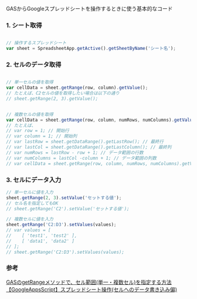 GASからGoogleスプレッドシートを操作するときに使う基本的なコード

### 1. シート取得
```javascript

// 操作するスプレッドシート
var sheet = SpreadsheetApp.getActive().getSheetByName('シート名');
```


### 2. セルのデータ取得
```javascript

// 単一セルの値を取得
var cellData = sheet.getRange(row, column).getValue();
// たとえば、C2セルの値を取得したい場合は以下の通り
// sheet.getRange(2, 3).getValue();


// 複数セルの値を取得
var cellData = sheet.getRange(row, column, numRows, numColumns).getValues();
// たとえば、
// var row = 1; // 開始行
// var column = 1; // 開始列
// var lastRow = sheet.getDataRange().getLastRow(); // 最終行
// var lastCol = sheet.getDataRange().getLastColumn(); // 最終列
// var numRows = lastRow - row + 1; // データ範囲の行数
// var numColumns = lastCol -column + 1; // データ範囲の列数
// var cellData = sheet.getRange(row, column, numRows, numColumns).getValues();
```


### 3. セルにデータ入力
```javascript
// 単一セルに値を入力
sheet.getRange(2, 3).setValue('セットする値');
// セル名を指定してもOK
// sheet.getRange('C2').setValue('セットする値');

// 複数セルに値を入力
sheet.getRange('C2:D3').setValues(values);
// var values = [
//    [ 'test1', 'test2' ],
//    [ 'data1', 'data2' ]
// ];
// sheet.getRange('C2:D3').setValues(values);
```



### 参考
[GASのgetRangeメソッドで、セル範囲(単一・複数セル)を指定する方法](https://tanuhack.com/gas-getrange/)
[【GoogleAppsScript】スプレッドシート操作(セルへのデータ書き込み偏)](https://qiita.com/chihiro/items/20a54865c15966e807ee)
